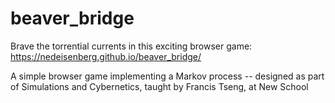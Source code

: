 # beaver_bridge
Brave the torrential currents in this exciting browser game: https://nedeisenberg.github.io/beaver_bridge/

A simple browser game implementing a Markov process -- designed as part of Simulations and Cybernetics, taught by Francis Tseng, at New School
